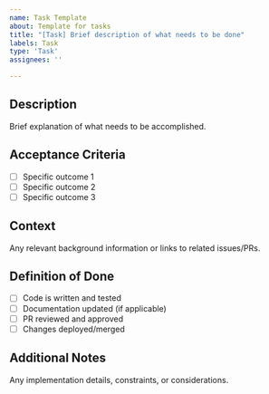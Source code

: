 ```yaml
---
name: Task Template
about: Template for tasks
title: "[Task] Brief description of what needs to be done"
labels: Task
type: 'Task'
assignees: ''

---
```


## Description
Brief explanation of what needs to be accomplished.

## Acceptance Criteria
- [ ] Specific outcome 1
- [ ] Specific outcome 2  
- [ ] Specific outcome 3

## Context
Any relevant background information or links to related issues/PRs.

## Definition of Done
- [ ] Code is written and tested
- [ ] Documentation updated (if applicable)
- [ ] PR reviewed and approved
- [ ] Changes deployed/merged

## Additional Notes
Any implementation details, constraints, or considerations.
